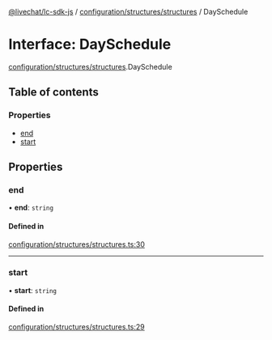 [@livechat/lc-sdk-js](../README.md) / [configuration/structures/structures](../modules/configuration_structures_structures.md) / DaySchedule

# Interface: DaySchedule

[configuration/structures/structures](../modules/configuration_structures_structures.md).DaySchedule

## Table of contents

### Properties

- [end](configuration_structures_structures.DaySchedule.md#end)
- [start](configuration_structures_structures.DaySchedule.md#start)

## Properties

### end

• **end**: `string`

#### Defined in

[configuration/structures/structures.ts:30](https://github.com/livechat/lc-sdk-js/blob/125a327/src/configuration/structures/structures.ts#L30)

___

### start

• **start**: `string`

#### Defined in

[configuration/structures/structures.ts:29](https://github.com/livechat/lc-sdk-js/blob/125a327/src/configuration/structures/structures.ts#L29)
